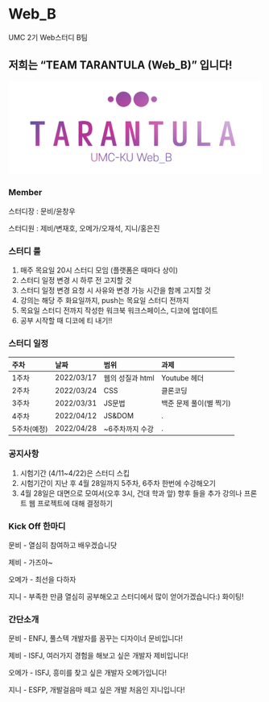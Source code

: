 # Web_B
UMC 2기 Web스터디 B팀

## 저희는 “TEAM TARANTULA (Web_B)” 입니다!
<p align="center"><img width="640" alt="UMC-KU Web_B.png" src="UMC-KU Web_B.png"></p>

### Member
스터디장 : 문비/윤창우

스터디원 : 제비/변재호, 오메가/오재석, 지니/홍은진

### 스터디 룰
1. 매주 목요일 20시 스터디 모임 (플랫폼은 때마다 상이)
1. 스터디 일정 변경 시 하루 전 고지할 것
1. 스터디 일정 변경 요청 시 사유와 변경 가능 시간을 함께 고지할 것
1. 강의는 해당 주 화요일까지, push는 목요일 스터디 전까지
1. 목요일 스터디 전까지 작성한 워크북 워크스페이스, 디코에 업데이트
1. 공부 시작할 때 디코에 티 내기!!

### 스터디 일정

|주차|날짜|범위|과제|
|:---|:---|:---|:---|
|1주차|2022/03/17|웹의 성질과 html|Youtube 헤더|
|2주차|2022/03/24|CSS|클론코딩|
|3주차|2022/03/31|JS문법|백준 문제 풀이(별 찍기)|
|4주차|2022/04/12|JS&DOM|.|
|5주차(예정)|2022/04/28|~6주차까지 수강|.|

### 공지사항
1. 시험기간 (4/11~4/22)은 스터디 스킵
2. 시험기간이 지난 후 4월 28일까지 5주차, 6주차 한번에 수강해오기
3. 4월 28일은 대면으로 모여서(오후 3시, 건대 학과 앞) 향후 들을 추가 강의나 프론트 웹 프로젝트에 대해 결정하기 

### Kick Off 한마디
문비 - 열심히 참여하고 배우겠습니닷

제비 - 가즈아~

오메가 - 최선을 다하자

지니 - 부족한 만큼 열심히 공부해오고 스터디에서 많이 얻어가겠습니다:) 화이팅!

### 간단소개
문비 - ENFJ, 풀스텍 개발자를 꿈꾸는 디자이너 문비입니다!

제비 - ISFJ, 여러가지 경험을 해보고 싶은 개발자 제비입니다!

오메가 - ISFJ, 흥미를 찾고 싶은 개발자 오메가입니다!

지니 - ESFP, 개발걸음마 떼고 싶은 개발 처음인 지니입니다!
